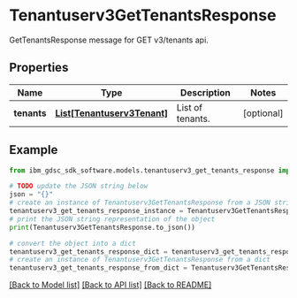# Tenantuserv3GetTenantsResponse

GetTenantsResponse message for GET v3/tenants api.

## Properties

Name | Type | Description | Notes
------------ | ------------- | ------------- | -------------
**tenants** | [**List[Tenantuserv3Tenant]**](Tenantuserv3Tenant.md) | List of tenants. | [optional] 

## Example

```python
from ibm_gdsc_sdk_software.models.tenantuserv3_get_tenants_response import Tenantuserv3GetTenantsResponse

# TODO update the JSON string below
json = "{}"
# create an instance of Tenantuserv3GetTenantsResponse from a JSON string
tenantuserv3_get_tenants_response_instance = Tenantuserv3GetTenantsResponse.from_json(json)
# print the JSON string representation of the object
print(Tenantuserv3GetTenantsResponse.to_json())

# convert the object into a dict
tenantuserv3_get_tenants_response_dict = tenantuserv3_get_tenants_response_instance.to_dict()
# create an instance of Tenantuserv3GetTenantsResponse from a dict
tenantuserv3_get_tenants_response_from_dict = Tenantuserv3GetTenantsResponse.from_dict(tenantuserv3_get_tenants_response_dict)
```
[[Back to Model list]](../README.md#documentation-for-models) [[Back to API list]](../README.md#documentation-for-api-endpoints) [[Back to README]](../README.md)


